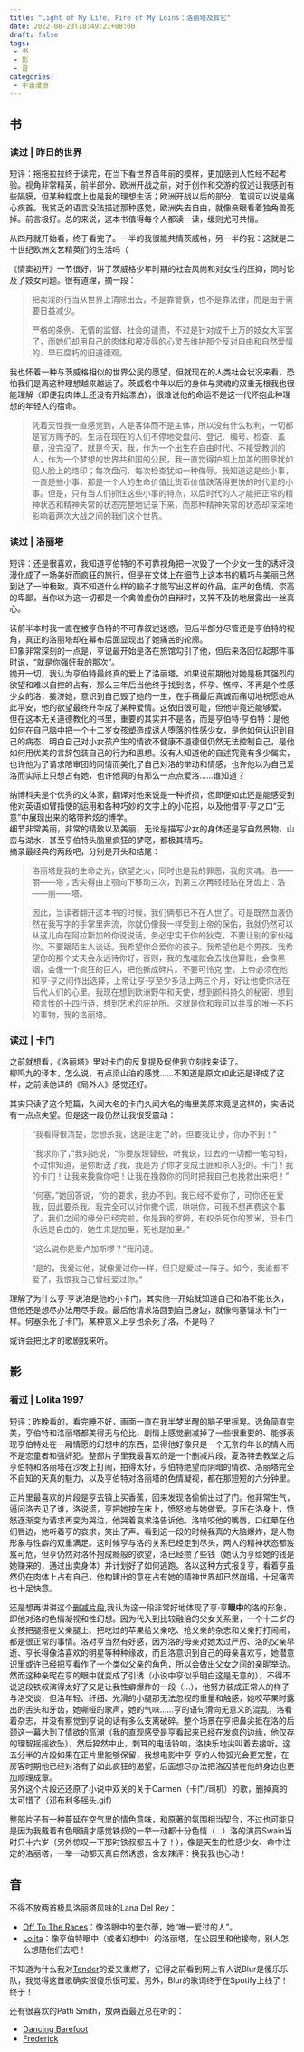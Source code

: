 ```yaml
---
title: "Light of My Life, Fire of My Loins：洛丽塔及其它"
date: 2022-08-23T18:49:21+08:00
draft: false
tags: 
 - 书
 - 影
 - 音
categories:
 - 宇宙漫游
---
```

## 书
### 读过 | 昨日的世界
短评：拖拖拉拉终于读完，在当下看世界百年前的模样，更加感到人性经不起考验。视角非常精英，前半部分、欧洲开战之前，对于创作和交游的叙述让我感到有些隔膜，但某种程度上也是我的理想生活；欧洲开战以后的部分，笔调可以说是痛心疾首。我贫乏的语言没法描述那种感觉，欧洲失去自由，就像亲眼看着独角兽死掉。前言极好。总的来说，这本书值得每个人都读一读，缓则尤可共情。

从四月就开始看，终于看完了。一半的我很能共情茨威格，另一半的我：这就是二十世纪欧洲文艺精英们的生活吗（

《情窦初开》一节很好，讲了茨威格少年时期的社会风尚和对女性的压抑，同时论及了妓女问题。很有道理，摘一段：
>把卖淫的行当从世界上清除出去，不是靠警察，也不是靠法律，而是由于需要日益减少。
>
>严格的条例、无情的监督、社会的谴责，不过是针对成千上万的妓女大军罢了，而她们却用自己的肉体和被凌辱的心灵去维护那个反对自由和自然爱情的、早已腐朽的旧道德观。

我也怀着一种与茨威格相似的世界公民的愿望，但就现在的人类社会状况来看，恐怕我们是离这种理想越来越远了。茨威格中年以后的身体与灵魂的双重无根我也很能理解（即便我肉体上还没有开始漂泊），很难说他的命运不是这一代怀抱此种理想的年轻人的宿命。
>凭着天性我一直感觉到，人是客体而不是主体，所以没有什么权利，一切都是官方赐予的。生活在现在的人们不停地受盘问、登记、编号、检查、盖章，没完没了。就是今天，我，作为一个出生在自由时代、不接受教训的人，作为一个梦想的世界共和国的公民，我一直觉得护照上加盖的图章犹如犯人脸上的烙印；每次盘问、每次检查犹如一种侮辱。我知道这是些小事，一直是些小事，那是一个人的生命价值比货币价值跌落得更快的时代里的小事。但是，只有当人们抓住这些小事的特点，以后时代的人才能把正常的精神状态和精神失常的状态完整地记录下来，而那种精神失常的状态却深深地影响着两次大战之间的我们这个世界。
### 读过 | 洛丽塔
短评：还是很喜欢，我知道亨伯特的不可靠视角把一次毁了一个少女一生的诱奸浪漫化成了一场美好而疯狂的旅行，但是在文体上在细节上这本书的精巧与美丽已然到达了一种极致。真不知道什么样的脑子才能写出这样的作品，庄严的色情，崇高的卑鄙，当你以为这一切都是一个禽兽虚伪的自辩时，又猝不及防地展露出一丝真心。

读前半本时我一直在被亨伯特的不可靠叙述迷惑，但后半部分尽管还是亨伯特的视角，真正的洛丽塔却在幕布后面显现出了她痛苦的轮廓。  
印象非常深刻的一点是，亨说最开始是洛在旅馆勾引了他，但后来洛回忆起那件事时说，“就是你强奸我的那次”。  
抛开一切，我认为亨伯特最终真的爱上了洛丽塔。如果说前期他对她是极其强烈的欲望和难以自控的占有，那么三年后当他终于找到洛，怀孕、憔悴、不再是个性感少女的洛，接济她，意识到自己毁了她的一生，在手稿最后真诚而痛切地祝愿她从此平安，他的欲望最终升华成了某种爱情。这依旧很可耻，但他毕竟还能够爱。  
但在这本无关道德教化的书里，重要的其实并不是洛，而是亨伯特·亨伯特：是他如何在自己脑中把一个十二岁女孩塑造成诱人堕落的性感少女，是他如何认识到自己的病态、明白自己对小女孩产生的情欲不健康不道德但仍然无法控制自己，是他如何用优美的言辞包装自己的行为和思想。没有人知道他的自述究竟有多少属实，也许他为了请求陪审团的同情而美化了自己对洛的举动和情感，也许他以为自己爱洛而实际上只想占有她，也许他真的有那么一点点爱洛……谁知道？

纳博科夫是个优秀的文体家，翻译对他来说是一种折损，但即便如此还是能感受到他对英语如臂指使的运用和各种巧妙的文字上的小花招，以及他借亨·亨之口“无意”中展现出来的略带矜炫的博学。  
细节非常美丽，非常的精致以及美丽，无论是描写少女的身体还是写自然景物，山峦与湖水，甚至亨伯特头脑里疯狂的梦呓，都极其精巧。  
摘录最经典的两段吧，分别是开头和结尾：
> 洛丽塔是我的生命之光，欲望之火，同时也是我的罪恶，我的灵魂。洛——丽——塔；舌尖得由上颚向下移动三次，到第三次再轻轻贴在牙齿上：洛——丽——塔。
> 
> 因此，当读者翻开这本书的时候，我们俩都已不在人世了。可是既然血液仍然在我写字的手掌里奔流，你就仍像我一样受到上帝的保佑，我就仍然可以从这儿向在阿拉斯加的你说说话。务必忠实于你的狄克。不要让别的家伙碰你。不要跟陌生人谈话。我希望你会爱你的孩子。我希望他是个男孩。我希望你的那个丈夫会永远待你好，否则，我的鬼魂就会去找他算账，会像黑烟，会像一个疯狂的巨人，把他撕成碎片。不要可怜克·奎。上帝必须在他和亨·亨之间作出选择，上帝让亨·亨至少多活上两三个月，好让他使你活在后代人们的心里。我现在想到欧洲野牛和天使，想到颜料持久的秘密，想到预言性的十四行诗，想到艺术的庇护所。这就是你和我可以共享的唯一不朽的事物，我的洛丽塔。
### 读过 | 卡门
之前就想看，《洛丽塔》里对卡门的反复提及促使我立刻找来读了。  
柳鸣九的译本，怎么说，有点梁山泊的感觉……不知道是原文如此还是译成了这样，之前读他译的《局外人》感觉还好。

其实只读了这个短篇，久闻大名的卡门久闻大名的梅里美原来竟是这样的，实话说有一点点失望。但是这一段仍然让我很受震动：
>“我看得很清楚，您想杀我，这是注定了的，但要我让步，你办不到！”
>
>“我求你了，”我对她说，“你要放理智些，听我说，过去的一切都一笔勾销，不过你知道，是你断送了我，我是为了你才变成土匪和杀人犯的。卡门！我的卡门！让我来挽救你吧！让我在挽救你的同时把我自己也挽救出来吧！”
>
>“何塞，”她回答说，“你的要求，我办不到。我已经不爱你了，可你还在爱我，因此要杀我。我完全可以对你撒个谎，哄哄你，可我不想再费这个事了。我们之间的缘分已经完啦，你是我的罗姆，有权杀死你的罗米，但卡门永远是自由的，她生来是加里，死也是加里。”
>
>“这么说你是爱卢加斯啰？”我问道。
>
>“是的，我爱过他，就像爱过你一样，但只是爱过一阵子。如今，我谁都不爱了，我恨我自己曾经爱过你。”

理解了为什么亨·亨说洛是他的小卡门，其实他一开始就知道自己和洛不能长久，但他还是想尽办法用尽手段。最后他请求洛回到自己身边，就像何塞请求卡门一样。何塞杀死了卡门，某种意义上亨也杀死了洛，不是吗？

或许会把比才的歌剧找来听。
## 影
### 看过 | Lolita 1997
短评：昨晚看的，看完睡不好，画面一直在我半梦半醒的脑子里摇晃。选角简直完美，亨伯特和洛丽塔都美得无与伦比，剧情上感觉删减掉了一些很重要的、能够表现亨伯特处在一厢情愿的幻想中的东西，显得他好像只是一个无奈的年长的情人而不是恋童者和强奸犯。整部片子里我最喜欢的是一个删减片段，夏洛特去教堂之后亨伯特和洛丽塔在沙发上打闹，拍得太好，亨伯特绝望而阴暗的情欲、洛丽塔完全不自知的天真的魅力，以及亨伯特对洛丽塔的色情凝视，都在那短短的六分钟里。

正片里最喜欢的片段是亨去镇上买香蕉，回来发现洛偷偷出过了门。他非常生气，逼问洛去见了谁，洛说谎，亨把她按在床上，愤怒地与她做爱。亨压在洛身上，愤怒逐渐变为请求再变为哭泣，他哭着哀求洛告诉他。洛啃咬他的嘴唇，口红晕在他们唇边，她听着亨的哀求，笑出了声。看到这一段的时候我真的大脑爆炸，是人物形象与性癖的双重满足。这时候亨与洛的关系已经走到尽头，两人的精神状态都岌岌可危，但亨仍然对洛怀抱成瘾般的欲望，洛已经攒了些钱（她认为亨给她的钱是她赚来的，通过出卖身体）并计划好了如何逃跑。洛以这种方式报复亨，看着亨虽然仍在肉体上占有自己，他构建出的意在占有她的精神世界却已然崩塌，十足痛苦也十足快意。

还是想再讲讲这个[删减片段](https://youtu.be/aMuKT_Obat4),我认为这一段非常好地体现了亨·亨**眼中**的洛的形象，即他对洛的色情凝视和性幻想。因为代入到比较融洽的父女关系里，一个十二岁的女孩把腿搭在父亲腿上、把吃过的苹果给父亲吃、抢父亲的杂志和父亲打打闹闹，都是很正常的事情。洛对亨当然有好感，因为洛的母亲对她太过严厉、洛的父亲早逝、亨长得像洛喜欢的明星等种种缘故，而且洛意识到自己的母亲喜欢亨，她潜意识里或许已经把亨看作了一个类似父亲的角色，所以会做出父女之间的亲昵举动。  
然而这种亲昵在亨的眼中就变成了引诱（小说中亨似乎明白这是无意的），不得不说这段铁叔演得太好了又是让我性癖爆炸的一段（…），他努力装成正常人的样子与洛交谈，但洛年轻、纤细、光滑的小腿那无法忽视的重量和触感，她咬苹果时露出的舌头和牙齿，她嘶哑的歌声，她的气味……亨的语句滑向无意义的混乱，洛看着杂志，并没有察觉到亨说的话有多么支离破碎。整个场景在亨把鼻尖抵在洛的后颈这一幕达到了情欲的高潮（我的直观感受是亨看起来已经在发疯的边缘，他仅存的理智摇摇欲坠），然后猝然中止，刺耳的电话铃响，洛快乐地尖叫着去接听。这五分半的片段如果在正片里能够保留，我想电影中亨·亨的人物弧光会更完整，在房客时期他已经对洛有了如此疯狂的渴望，后面想尽办法把洛囚禁在他的身边也更加顺理成章。  
另外这个片段还还原了小说中双关的关于Carmen（卡门/司机）的歌，删掉真的太可惜了（邓布利多摇头.gif）

整部片子有一种蔓延在空气里的情色意味，和原著的氛围相当契合，不过也可能只是因为我戴着有色眼镜才感觉铁叔的一举一动都十分色情（…）洛的演员Swain当时只十六岁（另外惊叹一下那时铁叔都五十了！），像是天生的性感少女、命中注定的洛丽塔，一举一动都天真自然诱惑，舍友辣评：换我我也心动！
## 音
不得不放两首极具洛丽塔风味的Lana Del Rey：
- [Off To The Races](https://open.spotify.com/track/3vV6IX7lbyQFmOyAuQpdav)：像洛眼中的奎尔蒂，她“唯一爱过的人”。
- [Lolita](https://open.spotify.com/track/3Kgoe07QIqVCAb6aypPJU5)：像亨伯特眼中（或者幻想中）的洛丽塔，在公园里和他接吻，别人怎么想随他们去吧！

不知道为什么我对[Tender](https://open.spotify.com/track/42cxPm9jgbaxIVN77XA1m6)的爱又重燃了，记得之前看到网上有人说Blur是傻乐乐队，我觉得这首歌确实很傻乐很可爱。另外，Blur的歌词终于在Spotify上线了！终于！

还有很喜欢的Patti Smith，放两首最近总在听的：
- [Dancing Barefoot](https://open.spotify.com/track/4kPSjEg8u1U4pg2dHHMmtf) 
- [Frederick](https://open.spotify.com/track/1AWSemPzuGu4A9lVhSsFWJ) 


